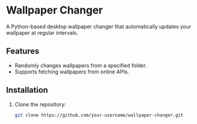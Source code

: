 # Wallpaper Changer

A Python-based desktop wallpaper changer that automatically updates your wallpaper at regular intervals.

## Features
- Randomly changes wallpapers from a specified folder.
- Supports fetching wallpapers from online APIs.

## Installation
1. Clone the repository:
   ```bash
   git clone https://github.com/your-username/wallpaper-changer.git